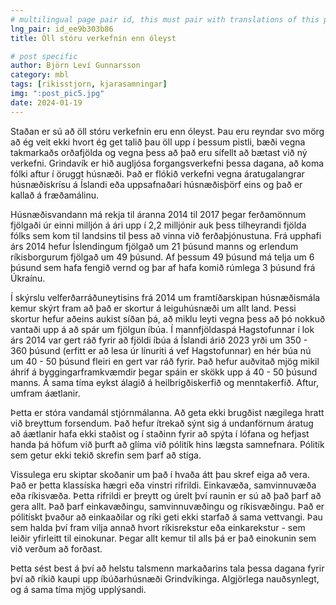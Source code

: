 ```yaml
---
# multilingual page pair id, this must pair with translations of this page. (This name must be unique)
lng_pair: id_ee9b303b86
title: Öll stóru verkefnin enn óleyst

# post specific
author: Björn Leví Gunnarsson
category: mbl
tags: [rikisstjorn, kjarasamningar]
img: ":post_pic5.jpg"
date: 2024-01-19
---
```


Staðan er sú að öll stóru verkefnin eru enn óleyst. Þau eru reyndar svo mörg að ég veit ekki hvort ég get talið þau öll upp í þessum pistli, bæði vegna takmarkaðs orðafjölda og vegna þess að það eru sífellt að bætast við ný verkefni. Grindavík er hið augljósa forgangsverkefni þessa dagana, að koma fólki aftur í öruggt húsnæði. Það er flókið verkefni vegna áratugalangrar húsnæðiskrísu á Íslandi eða uppsafnaðari húsnæðisþörf eins og það er kallað á fræðamálinu. 

Húsnæðisvandann má rekja til áranna 2014 til 2017 þegar ferðamönnum fjölgaði úr einni milljón á ári upp í 2,2 milljónir auk þess tilheyrandi fjölda fólks sem kom til landsins til þess að vinna við ferðaþjónustuna. Frá upphafi árs 2014 hefur Íslendingum fjölgað um 21 þúsund manns og erlendum ríkisborgurum fjölgað um 49 þúsund. Af þessum 49 þúsund má telja um 6 þúsund sem hafa fengið vernd og þar af hafa komið rúmlega 3 þúsund frá Úkraínu. 

Í skýrslu velferðarráðuneytisins frá 2014 um framtíðarskipan húsnæðismála kemur skýrt fram að það er skortur á leiguhúsnæði um allt land. Þessi skortur hefur aðeins aukist síðan þá, að miklu leyti vegna þess að þó nokkuð vantaði upp á að spár um fjölgun íbúa. Í mannfjöldaspá Hagstofunnar í lok árs 2014 var gert ráð fyrir að fjöldi íbúa á Íslandi árið 2023 yrði um 350 - 360 þúsund (erfitt er að lesa úr línuriti á vef Hagstofunnar) en hér búa nú um 40 - 50 þúsund fleiri en gert var ráð fyrir. Það hefur auðvitað mjög mikil áhrif á byggingarframkvæmdir þegar spáin er skökk upp á 40 - 50 þúsund manns. Á sama tíma eykst álagið á heilbrigðiskerfið og menntakerfið. Aftur, umfram áætlanir. 

Þetta er stóra vandamál stjórnmálanna. Að geta ekki brugðist nægilega hratt við breyttum forsendum. Það hefur ítrekað sýnt sig á undanförnum áratug að áætlanir hafa ekki staðist og í staðinn fyrir að spýta í lófana og hefjast handa þá höfum við þurft að glíma við pólitík hins lægsta samnefnara. Pólitík sem getur ekki tekið skrefin sem þarf að stíga. 

Vissulega eru skiptar skoðanir um það í hvaða átt þau skref eiga að vera. Það er þetta klassíska hægri eða vinstri rifrildi. Einkavæða, samvinnuvæða eða ríkisvæða. Þetta rifrildi er þreytt og úrelt því raunin er sú að það þarf að gera allt. Það þarf einkavæðingu, samvinnuvæðingu og ríkisvæðingu. Það er pólitískt þvaður að einkaaðilar og ríki geti ekki starfað á sama vettvangi. Þau sem halda því fram vilja annað hvort ríkisrekstur eða einkarekstur - sem leiðir yfirleitt til einokunar. Þegar allt kemur til alls þá er það einokunin sem við verðum að forðast. 

Þetta sést best á því að helstu talsmenn markaðarins tala þessa dagana fyrir því að ríkið kaupi upp íbúðarhúsnæði Grindvíkinga. Algjörlega nauðsynlegt, og á sama tíma mjög upplýsandi.
